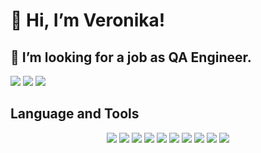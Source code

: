 # 👋 Hi, I’m Veronika!
## 👀 I’m looking for a job as QA Engineer.
[<img src="https://img.shields.io/badge/Telegram-2CA5E0?style=for-the-badge&logo=telegram&logoColor=white" />](https://t.me/averoniqa) [<img src="https://img.shields.io/badge/Gmail-D14836?style=for-the-badge&logo=gmail&logoColor=white"/>](mailto:akzigitova1012@gmail.com) [<img src="https://img.shields.io/badge/LinkedIn-0077B5?style=for-the-badge&logo=linkedin&logoColor=white"/>](https://www.linkedin.com/in/veronika-akzigitova)


## Language and Tools
<p align='center'>
<img src="https://img.shields.io/badge/Postman-000000?style=for-the-badge&logo=Postman&logoColor=FF6C37" />
<img src="https://img.shields.io/badge/Figma-000000?style=for-the-badge&logo=figma&logoColor=white"/>
<img src="https://img.shields.io/badge/PostgreSQL-000000?style=for-the-badge&logo=postgresql&logoColor=316192"/> 
<img src="https://img.shields.io/badge/Obsidian-000000?style=for-the-badge&logo=obsidian&logoColor=483699"/>
<img src="https://img.shields.io/badge/Notepad++-000000.svg?style=for-the-badge&logo=notepad%2b%2b&logoColor=90E59A"/>
<img src="https://img.shields.io/badge/DevTools-000000.svg?style=for-the-badge&logo=googlechrome&logoColor=4285F4"/>
<img src="https://img.shields.io/badge/Charles_Proxy-000000.svg?style=for-the-badge&logo=&logoColor=4285F4"/>
<img src="https://img.shields.io/badge/ApiDoc-000000.svg?style=for-the-badge&logo=&logoColor=4285F4"/>
<img src="https://img.shields.io/badge/Android_Studio-000000?style=for-the-badge&logo=android-studio&logoColor=3DDC84"/>
<img src="https://img.shields.io/badge/json-000000?style=for-the-badge&logo=json&logoColor=ffffff"/>
  </p>
